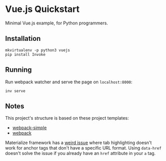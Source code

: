 # Vue.js Quickstart

Minimal Vue.js example, for Python programmers.

## Installation

```
mkvirtualenv -p python3 vuejs
pip install Invoke
```

## Running

Run webpack watcher and serve the page on `localhost:8000`:

```
inv serve
```

## Notes

This project's structure is based on these project templates:

- [webpack-simple](https://github.com/vuejs-templates/webpack-simple)
- [webpack](https://github.com/vuejs-templates/webpack)

Materialize framework has a [weird issue](https://github.com/Dogfalo/materialize/issues/2848) where tab highlighting doesn't work for anchor tags that don't have a specific URL format. Using `data-href` doesn't solve the issue if you already have an `href` attribute in your `a` tag.
